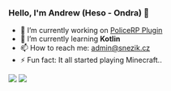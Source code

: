 ### Hello, I'm Andrew (Heso - Ondra) 👋

- 🔭 I’m currently working on [PoliceRP Plugin](https://github.com/czHeso/PoliceRP_Plugin)
- 🌱 I’m currently learning **Kotlin**
- 📫 How to reach me: admin@snezik.cz
- ⚡ Fun fact: It all started playing Minecraft..

![](https://hit.yhype.me/github/profile?user_id=151180665)
![](https://komarev.com/ghpvc/?username=czheso&color=green)
